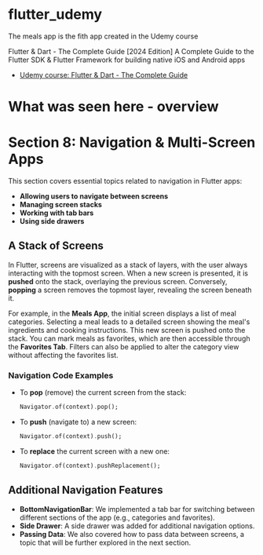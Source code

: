 # flutter_udemy

The meals app is the fith app created in the Udemy course

Flutter & Dart - The Complete Guide [2024 Edition]
A Complete Guide to the Flutter SDK &amp; Flutter Framework for building native iOS and Android apps
- [Udemy course: Flutter & Dart - The Complete Guide](https://www.udemy.com/course/learn-flutter-dart-to-build-ios-android-apps/?couponCode=ACCAGE0923)

# What was seen here - overview

# Section 8: Navigation & Multi-Screen Apps

This section covers essential topics related to navigation in Flutter apps:

- **Allowing users to navigate between screens**
- **Managing screen stacks**
- **Working with tab bars**
- **Using side drawers**

## A Stack of Screens

In Flutter, screens are visualized as a stack of layers, with the user always interacting with the topmost screen. When a new screen is presented, it is **pushed** onto the stack, overlaying the previous screen. Conversely, **popping** a screen removes the topmost layer, revealing the screen beneath it.

For example, in the **Meals App**, the initial screen displays a list of meal categories. Selecting a meal leads to a detailed screen showing the meal's ingredients and cooking instructions. This new screen is pushed onto the stack. You can mark meals as favorites, which are then accessible through the **Favorites Tab**. Filters can also be applied to alter the category view without affecting the favorites list.

### Navigation Code Examples

- To **pop** (remove) the current screen from the stack:
    ```dart
    Navigator.of(context).pop();
    ```

- To **push** (navigate to) a new screen:
    ```dart
    Navigator.of(context).push();
    ```

- To **replace** the current screen with a new one:
    ```dart
    Navigator.of(context).pushReplacement();
    ```

## Additional Navigation Features

- **BottomNavigationBar**: We implemented a tab bar for switching between different sections of the app (e.g., categories and favorites).
- **Side Drawer**: A side drawer was added for additional navigation options.
- **Passing Data**: We also covered how to pass data between screens, a topic that will be further explored in the next section.
